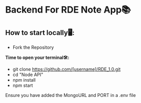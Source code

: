 # Backend For RDE Note App📚

## How to start locally🖥️:

  - Fork the Repository

  **Time to open your terminal🛠️:**

  - git clone https://github.com/[username]/RDE_1.0.git
  - cd "Node API"
  - npm install
  - npm start

  Ensure you have added the MongoURL and PORT in a .env file
